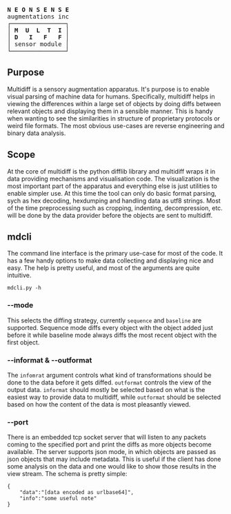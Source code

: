 <pre>
<b>N E O N S E N S E</b>
augmentations inc 
┌───────────────┐
│<b> M  U  L  T  I </b>│
│<b> D   I   F   F </b>│
│ sensor module │
└───────────────┘
</pre>
Purpose
-------
Multidiff is a sensory augmentation apparatus.
It's purpose is to enable visual parsing of machine data for humans.
Specifically, multidiff helps in viewing the differences within a large set of objects by doing diffs between relevant objects and displaying them in a sensible manner.
This is handy when wanting to see the similarities in structure of proprietary protocols or weird file formats.
The most obvious use-cases are reverse engineering and binary data analysis.

Scope
-----
At the core of multidiff is the python difflib library and multidiff wraps it in data providing mechanisms and visualisation code.
The visualization is the most important part of the apparatus and everything else is just utilities to enable simpler use.
At this time the tool can only do basic format parsing, sych as hex decoding, hexdumping and handling data as utf8 strings.
Most of the time preprocessing such as cropping, indenting, decompression, etc. will be done by the data provider before the objects are sent to multidiff.

mdcli
-----
The command line interface is the primary use-case for most of the code. It has a few handy options to make data collecting and displaying nice and easy.
The help is pretty useful, and most of the arguments are quite intuitive.

	mdcli.py -h

### --mode
This selects the diffing strategy, currently `sequence` and `baseline` are supported.
Sequence mode diffs every object with the object added just before it while baseline mode always diffs the most recent object with the first object.

### --informat & --outformat
The `infomrat` argument controls what kind of transformations should be done to the data before it gets diffed. `outformat` controls the view of the output data.
`informat` should mostly be selected based on what is the easiest way to provide data to multidiff, while `outformat` should be selected based on how the content of the data is most pleasantly viewed.

### --port
There is an embedded tcp socket server that will listen to any packets coming to the specified port and print the diffs as more objects become available.
The server supports json mode, in which objects are passed as json objects that may include metadata. This is useful if the client has done some analysis on the data and one would like to show those results in the view stream. The schema is pretty simple:

	{
		"data":"[data encoded as urlbase64]",
		"info":"some useful note"
	}
